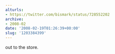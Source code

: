 ```yaml
---
alturls:
- https://twitter.com/bismark/status/728552202
archive:
- 2008-02
date: '2008-02-19T01:26:39+00:00'
slug: '1203384399'
---
```


out to the store.

